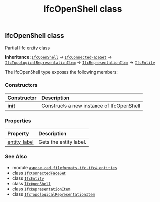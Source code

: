 ﻿---
title: IfcOpenShell class
second_title: Aspose.CAD for Python via .NET API References
description: 
type: docs
weight: 3960
url: /aspose.cad.fileformats.ifc.ifc4.entities/ifcopenshell/
is_root: false
---

## IfcOpenShell class

Partial IIfc entity class



**Inheritance:** [`IfcOpenShell`](/cad/python-net/aspose.cad.fileformats.ifc.ifc4.entities/ifcopenshell) → 
[`IfcConnectedFaceSet`](/cad/python-net/aspose.cad.fileformats.ifc.ifc4.entities/ifcconnectedfaceset) → 
[`IfcTopologicalRepresentationItem`](/cad/python-net/aspose.cad.fileformats.ifc.ifc4.entities/ifctopologicalrepresentationitem) → 
[`IfcRepresentationItem`](/cad/python-net/aspose.cad.fileformats.ifc.ifc4.entities/ifcrepresentationitem) → 
[`IfcEntity`](/cad/python-net/aspose.cad.fileformats.ifc/ifcentity)



The IfcOpenShell type exposes the following members:

### Constructors
| Constructor | Description |
| :- | :- |
| [__init__](/cad/python-net/aspose.cad.fileformats.ifc.ifc4.entities/ifcopenshell/__init__/#) | Constructs a new instance of IfcOpenShell |


### Properties
| Property | Description |
| :- | :- |
| [entity_label](/cad/python-net/aspose.cad.fileformats.ifc.ifc4.entities/ifcopenshell/entity_label) | Gets the entity label. |



### See Also
* module [`aspose.cad.fileformats.ifc.ifc4.entities`](..)
* class [`IfcConnectedFaceSet`](/cad/python-net/aspose.cad.fileformats.ifc.ifc4.entities/ifcconnectedfaceset)
* class [`IfcEntity`](/cad/python-net/aspose.cad.fileformats.ifc/ifcentity)
* class [`IfcOpenShell`](/cad/python-net/aspose.cad.fileformats.ifc.ifc4.entities/ifcopenshell)
* class [`IfcRepresentationItem`](/cad/python-net/aspose.cad.fileformats.ifc.ifc4.entities/ifcrepresentationitem)
* class [`IfcTopologicalRepresentationItem`](/cad/python-net/aspose.cad.fileformats.ifc.ifc4.entities/ifctopologicalrepresentationitem)
